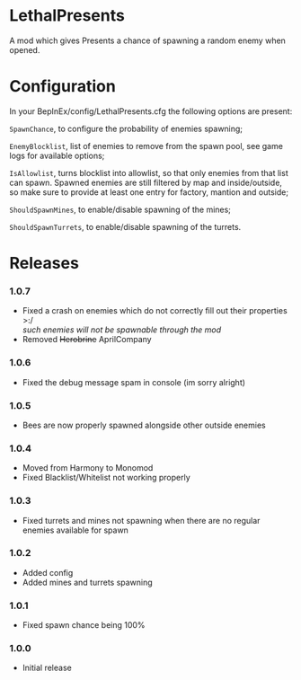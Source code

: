 # LethalPresents
A mod which gives Presents a chance of spawning a random enemy when opened.

# Configuration
In your BepInEx/config/LethalPresents.cfg the following options are present:

`SpawnChance`, to configure the probability of enemies spawning;

`EnemyBlocklist`, list of enemies to remove from the spawn pool, see game logs for available options;

`IsAllowlist`, turns blocklist into allowlist, so that only enemies from that list can spawn. Spawned enemies are still filtered by map and inside/outside, so make sure to provide at least one entry for factory, mantion and outside;

`ShouldSpawnMines`, to enable/disable spawning of the mines;

`ShouldSpawnTurrets`, to enable/disable spawning of the turrets.

# Releases

### 1.0.7
* Fixed a crash on enemies which do not correctly fill out their properties >:/\
*such enemies will not be spawnable through the mod*
* Removed ~~Herobrine~~ AprilCompany 

### 1.0.6
* Fixed the debug message spam in console (im sorry alright)

### 1.0.5
* Bees are now properly spawned alongside other outside enemies

### 1.0.4
* Moved from Harmony to Monomod
* Fixed Blacklist/Whitelist not working properly

### 1.0.3
* Fixed turrets and mines not spawning when there are no regular enemies available for spawn
 
### 1.0.2
* Added config
* Added mines and turrets spawning
 
### 1.0.1
* Fixed spawn chance being 100%
 
### 1.0.0
* Initial release